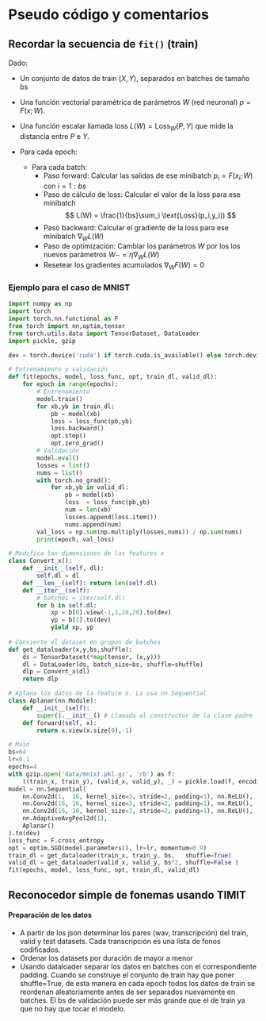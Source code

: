 <link href="/home/cestien/memoria/template/nota_template/miestilo.css" rel="stylesheet"></link>

# Pseudo código y comentarios

## Recordar la secuencia de `fit()` (train)
Dado:
  - Un conjunto de datos de train $(X,Y)$, separados en batches de tamaño bs
  - Una función vectorial paramétrica de parámetros $W$ (red neuronal) $p = F(x;W)$.  
  - Una función escalar llamada loss $L(W) = \text{Loss}_W(P,Y)$ que mide la distancia entre $P$ e $Y$.
  
  - Para cada epoch:
    - Para cada batch:
      - Paso forward: Calcular las salidas de ese minibatch  $p_i = F(x_i;W)$ con $i=1:bs$
      - Paso de cálculo de loss: Calcular el valor de la  loss para ese minibatch 
        $$
        L(W) = \frac{1}{bs}\sum_i \text{Loss}(p_i,y_i))
        $$
      - Paso backward: Calcular el gradiente de la loss para ese minibatch $\nabla_W L(W)$ 
      - Paso de optimización: Cambiar los parámetros $W$ por los los nuevos parámetros $W -= \eta\nabla_W L(W)$
      - Resetear los gradientes acumulados $\nabla_W F(W) = 0$ 

### Ejemplo para el caso de MNIST
```python
import numpy as np
import torch
import torch.nn.functional as F
from torch import nn,optim,tensor
from torch.utils.data import TensorDataset, DataLoader
import pickle, gzip

dev = torch.device('cuda') if torch.cuda.is_available() else torch.device('cpu')

# Entrenamiento y validación
def fit(epochs, model, loss_func, opt, train_dl, valid_dl):
    for epoch in range(epochs):
        # Entrenamiento
        model.train()
        for xb,yb in train_dl: 
            pb = model(xb)
            loss = loss_func(pb,yb)  
            loss.backward()
            opt.step()
            opt.zero_grad()
        # Validación
        model.eval()
        losses = list()
        nums = list()
        with torch.no_grad():
            for xb,yb in valid_dl:
                pb = model(xb)
                loss  = loss_func(pb,yb)
                num = len(xb)
                losses.append(loss.item())
                nums.append(num)
        val_loss = np.sum(np.multiply(losses,nums)) / np.sum(nums)
        print(epoch, val_loss)

# Modifica las dimensiones de las features x
class Convert_x():
    def __init__(self, dl):
        self.dl = dl
    def __len__(self): return len(self.dl)
    def __iter__(self):
        # batches = iter(self.dl)
        for b in self.dl:
            xp = b[0].view(-1,1,28,28).to(dev)
            yp = b[1].to(dev)
            yield xp, yp
            
# Convierte el dataset en grupos de batches
def get_dataloader(x,y,bs,shuffle):
    ds = TensorDataset(*map(tensor, (x,y)))
    dl = DataLoader(ds, batch_size=bs, shuffle=shuffle)
    dlp = Convert_x(dl)
    return dlp

# Aplana los datos de la feature x. La usa nn.Sequential
class Aplanar(nn.Module):
    def __init__(self):
        super().__init__() # Llamada al constructor de la clase padre
    def forward(self, x):
        return x.view(x.size(0),-1)

# Main
bs=64
lr=0.1
epochs=4
with gzip.open('data/mnist.pkl.gz', 'rb') as f:
    ((train_x, train_y), (valid_x, valid_y), _) = pickle.load(f, encoding='latin-1')
model = nn.Sequential(
    nn.Conv2d(1,  16, kernel_size=3, stride=2, padding=1), nn.ReLU(),
    nn.Conv2d(16, 16, kernel_size=3, stride=2, padding=1), nn.ReLU(),
    nn.Conv2d(16, 10, kernel_size=3, stride=2, padding=1), nn.ReLU(),
    nn.AdaptiveAvgPool2d(1),
    Aplanar()
).to(dev)
loss_func = F.cross_entropy
opt = optim.SGD(model.parameters(), lr=lr, momentum=0.9)
train_dl = get_dataloader(train_x, train_y, bs,   shuffle=True)
valid_dl = get_dataloader(valid_x, valid_y, bs*2, shuffle=False )
fit(epochs, model, loss_func, opt, train_dl, valid_dl)
```
## Reconocedor simple de fonemas usando TIMIT
#### Preparación de los datos
  - A partir de los json determinar los pares (wav, transcripción) del train, valid y test datasets. Cada transcripción es una lista de fonos codificados. 
  - Ordenar los datasets por duración de mayor a menor
  - Usando dataloader separar los datos en batches con el correspondiente padding. Cuando se construye el conjunto de train hay que poner shuffle=True, de esta manera en cada epoch todos los datos de train se reordenan aleatoriamente antes de ser separados nuevamente en batches. El bs de validación puede ser más grande que el de train ya que no hay que tocar el modelo.
